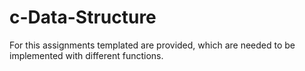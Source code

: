 # c-Data-Structure
For this assignments templated are provided, which are needed to be implemented with different functions.

